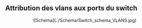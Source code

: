 ## Attribution des vlans aux ports du switch
<center>
 ![Schéma](../Schema/Switch_schema_VLANS.jpg)
</center>
